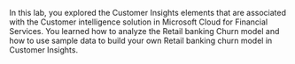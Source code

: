 In this lab, you explored the Customer Insights elements that are associated with the Customer intelligence solution in Microsoft Cloud for Financial Services. You learned how to analyze the Retail banking Churn model and how to use sample data to build your own Retail banking churn model in Customer Insights.
